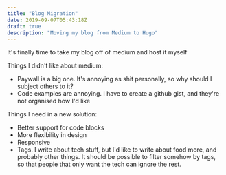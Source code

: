 ```yaml
---
title: "Blog Migration"
date: 2019-09-07T05:43:18Z
draft: true
description: "Moving my blog from Medium to Hugo"
---
```

It's finally time to take my blog off of medium and host it myself
<!--more-->
Things I didn't like about medium:

* Paywall is a big one. It's annoying as shit personally, so why should I subject others to it?
* Code examples are annoying. I have to create a github gist, and they're not organised how I'd like

Things I need in a new solution:

* Better support for code blocks
* More flexibility in design
* Responsive
* Tags. I write about tech stuff, but I'd like to write about food more, and probably other things.
It should be possible to filter somehow by tags, so that people that only want the tech can ignore the rest.